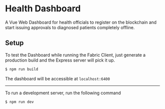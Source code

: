 # Health Dashboard

A Vue Web Dashboard for health officials to register on the blockchain and start issuing approvals to diagnosed patients completely offline.

## Setup

To test the Dashboard while running the Fabric Client, just generate a production build and the Express server will pick it up.

```bash
$ npm run build
```

The dashboard will be accessible at `localhost:6400`

---

To run a development server, run the following command

```bash
$ npm run dev
```
